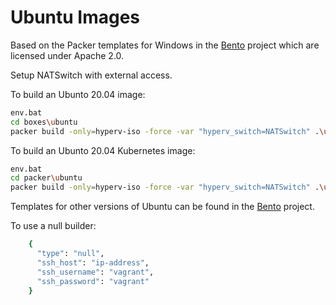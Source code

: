 # Ubuntu Images

Based on the Packer templates for Windows in the
[Bento](https://github.com/chef/bento/tree/master/packer_templates/ubuntu)
project which are licensed under Apache 2.0.

Setup NATSwitch with external access.

To build an Ubunto 20.04 image:

~~~sh
env.bat
cd boxes\ubuntu
packer build -only=hyperv-iso -force -var "hyperv_switch=NATSwitch" .\ubuntu-20.04-amd64.json
~~~

To build an Ubunto 20.04 Kubernetes image:

~~~sh
env.bat
cd packer\ubuntu
packer build -only=hyperv-iso -force -var "hyperv_switch=NATSwitch" .\ubuntu-20.04-k8s-amd64.json
~~~

Templates for other versions of Ubuntu can be found in the
[Bento](https://github.com/chef/bento/tree/master/packer_templates/ubuntu)
project.

To use a null builder:

~~~sh
    {
      "type": "null",
      "ssh_host": "ip-address",
      "ssh_username": "vagrant",
      "ssh_password": "vagrant"
    }
~~~
